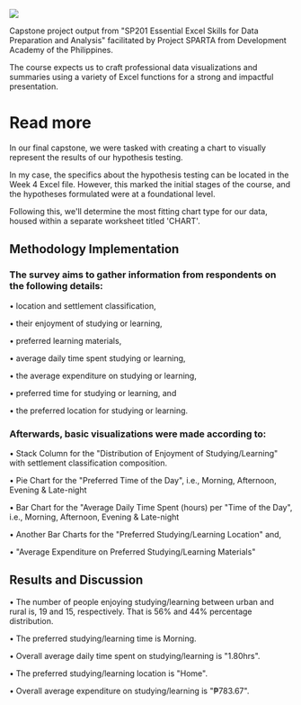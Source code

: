 ![]([https://github.com/jvenncpe/Study-Habits-Survey-Results/blob/main/colaste_juvendale_SP201B04_capstone.PNG](https://github.com/jvenncpe/Study-Habits-Survey-Results/blob/main/images/colaste_juvendale_SP201B04_capstone.PNG))

Capstone project output from "SP201 Essential Excel Skills for Data Preparation and Analysis"
facilitated by Project SPARTA from Development Academy of the Philippines.

The course expects us to craft professional data visualizations and summaries using a variety of Excel functions for a strong and impactful presentation.

# Read more
In our final capstone, we were tasked with creating a chart to visually represent the results of our hypothesis testing.

In my case, the specifics about the hypothesis testing can be located in the Week 4 Excel file. However, this marked the initial stages of the course, and the hypotheses formulated were at a foundational level.

Following this, we'll determine the most fitting chart type for our data, housed within a separate worksheet titled 'CHART'.




## Methodology Implementation
### The survey aims to gather information from respondents on the following details:

• location and settlement classification,

• their enjoyment of studying or learning,

• preferred learning materials,

• average daily time spent studying or learning,

• the average expenditure on studying or learning,

• preferred time for studying or learning, and

• the preferred location for studying or learning.




### Afterwards, basic visualizations were made according to:

• Stack Column for the "Distribution of Enjoyment of Studying/Learning" with settlement classification composition.

• Pie Chart for the "Preferred Time of the Day", i.e., Morning, Afternoon, Evening & Late-night

• Bar Chart for the "Average Daily Time Spent (hours) per "Time of the Day", i.e., Morning, Afternoon, Evening & Late-night

• Another Bar Charts for the "Preferred Studying/Learning Location" and,

• "Average Expenditure on Preferred Studying/Learning Materials"




## Results and Discussion

• The number of people enjoying studying/learning between urban and rural is, 19 and 15, respectively. That is 56% and 44% percentage distribution.

• The preferred studying/learning time is Morning.

• Overall average daily time spent on studying/learning is "1.80hrs".

• The preferred studying/learning location is "Home".

• Overall average expenditure on studying/learning is "₱783.67".
